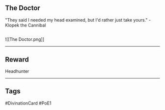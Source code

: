 ## The Doctor
"They said I needed my head examined, but I'd rather just take yours." - Klopek the Cannibal
## 
![[The Doctor.png]]

---
## Reward
Headhunter

---
## Tags
#DivinationCard
#PoE1